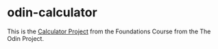 # odin-calculator
This is the [Calculator Project](https://www.theodinproject.com/lessons/foundations-calculator) from the Foundations Course from the The Odin Project.

